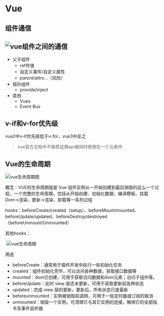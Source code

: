 # Vue

## 组件通信

## 	![vue组件之间的通信](https://tutu-1313352375.cos.ap-nanjing.myqcloud.com/my/vue_cpns_communication.png)

- 父子组件
  - ref传值
  - 自定义事件/自定义属性
  - $parent/$attrs…（风险）
- 祖孙组件
  - provide/inject
- 其他
  - Vuex
  - Event Bus

## v-if和v-for优先级

vue2中v-if优先级低于v-for，vue3中反之

> vue官方文档中不推荐这俩api被同时使用在一个元素中

## Vue的生命周期

![vue生命周期图](https://tutu-1313352375.cos.ap-nanjing.myqcloud.com/my/vue_lifecycle.png)

概念：VUE的生命周期就是 Vue 组件实例从一开始创建到最后销毁的这么一个过程，一个完整的生命周期，包括从开始创建、初始化数据、编译模板、挂载Dom→渲染、更新→渲染、卸载等一系列过程

hooks：beforeCreate/created（setup）、beforeMount/mounted、beforeUpdate/updated、beforeDestroy/destroyed（beforeUnmount/Unmounted）

其他hooks：

​	![vue生命周期](https://tutu-1313352375.cos.ap-nanjing.myqcloud.com/my/vue_life_cycle.png)

用途

- beforeCreate：通常⽤于插件开发中执⾏⼀些初始化任务 
- created：组件初始化完毕，可以访问各种数据，获取接⼝数据等 
- mounted：dom已创建，可⽤于获取访问数据和dom元素；访问⼦组件等。 
- beforeUpdate：此时 view 层还未更新，可⽤于获取更新前各种状态 
- updated：完成 view 层的更新，更新后，所有状态已是最新 
- beforeunmounted：实例被销毁前调⽤，可⽤于⼀些定时器或订阅的取消 
- unmounted：销毁⼀个实例。可清理它与其它实例的连接，解绑它的全部指令及事件监听器